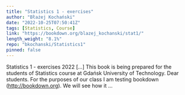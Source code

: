 ```yaml
---
title: "Statistics 1 - exercises"
author: "Błażej Kochański"
date: "2022-10-25T07:50:41Z"
tags: [Statistics, Course]
link: "https://bookdown.org/blazej_kochanski/stat1/"
length_weight: "8.1%"
repo: "bkochanski/Statistics1"
pinned: false
---
```


Statistics 1 - exercises 2022 [...] This book is being prepared for the students of Statistics course at Gdańsk University of Technology. Dear students. For the purposes of our class I am testing bookdown (http://bookdown.org). We will see how it ...
